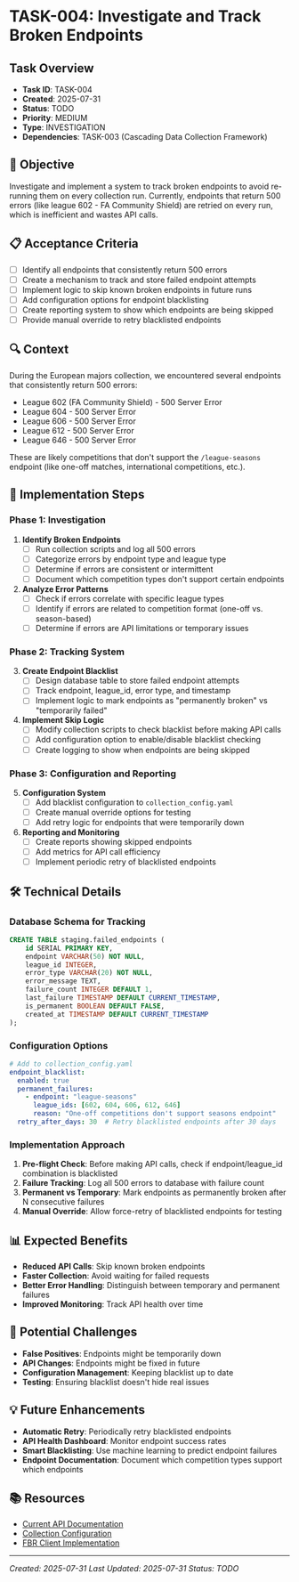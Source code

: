 # TASK-004: Investigate and Track Broken Endpoints

## Task Overview
- **Task ID**: TASK-004
- **Created**: 2025-07-31
- **Status**: TODO
- **Priority**: MEDIUM
- **Type**: INVESTIGATION
- **Dependencies**: TASK-003 (Cascading Data Collection Framework)

## 🎯 Objective
Investigate and implement a system to track broken endpoints to avoid re-running them on every collection run. Currently, endpoints that return 500 errors (like league 602 - FA Community Shield) are retried on every run, which is inefficient and wastes API calls.

## 📋 Acceptance Criteria
- [ ] Identify all endpoints that consistently return 500 errors
- [ ] Create a mechanism to track and store failed endpoint attempts
- [ ] Implement logic to skip known broken endpoints in future runs
- [ ] Add configuration options for endpoint blacklisting
- [ ] Create reporting system to show which endpoints are being skipped
- [ ] Provide manual override to retry blacklisted endpoints

## 🔍 Context
During the European majors collection, we encountered several endpoints that consistently return 500 errors:
- League 602 (FA Community Shield) - 500 Server Error
- League 604 - 500 Server Error  
- League 606 - 500 Server Error
- League 612 - 500 Server Error
- League 646 - 500 Server Error

These are likely competitions that don't support the `/league-seasons` endpoint (like one-off matches, international competitions, etc.).

## 📝 Implementation Steps

### Phase 1: Investigation
1. **Identify Broken Endpoints**
   - [ ] Run collection scripts and log all 500 errors
   - [ ] Categorize errors by endpoint type and league type
   - [ ] Determine if errors are consistent or intermittent
   - [ ] Document which competition types don't support certain endpoints

2. **Analyze Error Patterns**
   - [ ] Check if errors correlate with specific league types
   - [ ] Identify if errors are related to competition format (one-off vs. season-based)
   - [ ] Determine if errors are API limitations or temporary issues

### Phase 2: Tracking System
3. **Create Endpoint Blacklist**
   - [ ] Design database table to store failed endpoint attempts
   - [ ] Track endpoint, league_id, error type, and timestamp
   - [ ] Implement logic to mark endpoints as "permanently broken" vs "temporarily failed"

4. **Implement Skip Logic**
   - [ ] Modify collection scripts to check blacklist before making API calls
   - [ ] Add configuration option to enable/disable blacklist checking
   - [ ] Create logging to show when endpoints are being skipped

### Phase 3: Configuration and Reporting
5. **Configuration System**
   - [ ] Add blacklist configuration to `collection_config.yaml`
   - [ ] Create manual override options for testing
   - [ ] Add retry logic for endpoints that were temporarily down

6. **Reporting and Monitoring**
   - [ ] Create reports showing skipped endpoints
   - [ ] Add metrics for API call efficiency
   - [ ] Implement periodic retry of blacklisted endpoints

## 🛠️ Technical Details

### Database Schema for Tracking
```sql
CREATE TABLE staging.failed_endpoints (
    id SERIAL PRIMARY KEY,
    endpoint VARCHAR(50) NOT NULL,
    league_id INTEGER,
    error_type VARCHAR(20) NOT NULL,
    error_message TEXT,
    failure_count INTEGER DEFAULT 1,
    last_failure TIMESTAMP DEFAULT CURRENT_TIMESTAMP,
    is_permanent BOOLEAN DEFAULT FALSE,
    created_at TIMESTAMP DEFAULT CURRENT_TIMESTAMP
);
```

### Configuration Options
```yaml
# Add to collection_config.yaml
endpoint_blacklist:
  enabled: true
  permanent_failures:
    - endpoint: "league-seasons"
      league_ids: [602, 604, 606, 612, 646]
      reason: "One-off competitions don't support seasons endpoint"
  retry_after_days: 30  # Retry blacklisted endpoints after 30 days
```

### Implementation Approach
1. **Pre-flight Check**: Before making API calls, check if endpoint/league_id combination is blacklisted
2. **Failure Tracking**: Log all 500 errors to database with failure count
3. **Permanent vs Temporary**: Mark endpoints as permanently broken after N consecutive failures
4. **Manual Override**: Allow force-retry of blacklisted endpoints for testing

## 📊 Expected Benefits
- **Reduced API Calls**: Skip known broken endpoints
- **Faster Collection**: Avoid waiting for failed requests
- **Better Error Handling**: Distinguish between temporary and permanent failures
- **Improved Monitoring**: Track API health over time

## 🚧 Potential Challenges
- **False Positives**: Endpoints might be temporarily down
- **API Changes**: Endpoints might be fixed in future
- **Configuration Management**: Keeping blacklist up to date
- **Testing**: Ensuring blacklist doesn't hide real issues

## 💡 Future Enhancements
- **Automatic Retry**: Periodically retry blacklisted endpoints
- **API Health Dashboard**: Monitor endpoint success rates
- **Smart Blacklisting**: Use machine learning to predict endpoint failures
- **Endpoint Documentation**: Document which competition types support which endpoints

## 📚 Resources
- [Current API Documentation](src/api/endpoint_documentation/)
- [Collection Configuration](config/collection_config.yaml)
- [FBR Client Implementation](src/api/fbr_client.py)

---
*Created: 2025-07-31*
*Last Updated: 2025-07-31*
*Status: TODO* 